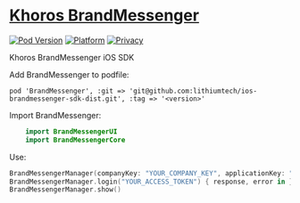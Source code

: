 # [Khoros BrandMessenger](https://www.khoros.com)


[![Pod Version](https://img.shields.io/badge/Version-1.4.0-8e8e8e)](https://github.com/lithiumtech/ios-brandmessenger-sdk-dist)
[![Platform](https://img.shields.io/badge/Platform-iOS-8e8e8e)](https://github.com/lithiumtech/ios-brandmessenger-sdk-dist)
[![Privacy](https://img.shields.io/badge/Privacy-Website-8e8e8e)](https://www.khoros.com/privacy)

Khoros BrandMessenger iOS SDK


Add BrandMessenger to podfile:

    pod 'BrandMessenger', :git => 'git@github.com:lithiumtech/ios-brandmessenger-sdk-dist.git', :tag => '<version>'

Import BrandMessenger:

```Swift
    import BrandMessengerUI
    import BrandMessengerCore
```

Use:

```Swift
BrandMessengerManager(companyKey: "YOUR_COMPANY_KEY", applicationKey: "YOUR_APPLICATION_ID")
BrandMessengerManager.login("YOUR_ACCESS_TOKEN") { response, error in }
BrandMessengerManager.show()
```